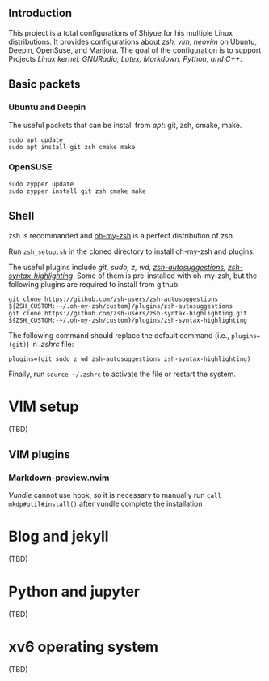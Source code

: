 ## Introduction

This project is a total configurations of Shiyue for his multiple Linux distributions.
It provides configurations about *zsh, vim, neovim* on Ubuntu, Deepin, OpenSuse, and Manjora.
The goal of the configuration is to support Projects *Linux kernel, GNURadio, Latex, Markdown, Python, and C++*.

## Basic packets

### Ubuntu and Deepin
The useful packets that can be install from *apt*: git, zsh, cmake, make.

    sudo apt update
    sudo apt install git zsh cmake make

### OpenSUSE
    
    sudo zypper update
    sudo zypper install git zsh cmake make

## Shell 

zsh is recommanded and [oh-my-zsh](https://ohmyz.sh/) is a perfect distribution of zsh.

Run `zsh_setup.sh` in the cloned directory to install oh-my-zsh and plugins.

The useful plugins include *git, sudo, z, wd, [zsh-autosuggestions](https://github.com/zsh-users/zsh-autosuggestions), [zsh-syntax-highlighting](https://github.com/zsh-users/zsh-syntax-highlighting.git)*.
Some of them is pre-installed with oh-my-zsh, but the following plugins are required to install from github.

    git clone https://github.com/zsh-users/zsh-autosuggestions ${ZSH_CUSTOM:-~/.oh-my-zsh/custom}/plugins/zsh-autosuggestions
    git clone https://github.com/zsh-users/zsh-syntax-highlighting.git ${ZSH_CUSTOM:-~/.oh-my-zsh/custom}/plugins/zsh-syntax-highlighting

The following command should replace the default command (i.e., `plugins=(git)`) in *.zshrc* file:
```
plugins=(git sudo z wd zsh-autosuggestions zsh-syntax-highlighting)
```
Finally, run `source ~/.zshrc` to activate the file or restart the system.

# VIM setup

(TBD)

## VIM plugins

### Markdown-preview.nvim

*Vundle* cannot use hook, so it is necessary to manually run `call mkdp#util#install()` after vundle complete the installation

# Blog and jekyll

(TBD)

# Python and jupyter

(TBD)

# xv6 operating system

(TBD)
